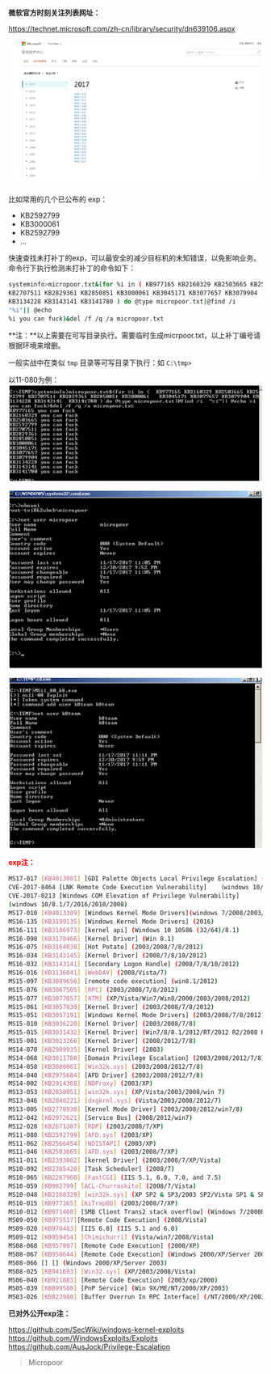 **微软官方时刻关注列表网址：**

https://technet.microsoft.com/zh-cn/library/security/dn639106.aspx

![](media/dff0648ea3163cbe403c144932470520.jpg)

比如常用的几个已公布的 exp：
* KB2592799
* KB3000061
* KB2592799
* ...

快速查找未打补丁的exp，可以最安全的减少目标机的未知错误，以免影响业务。
命令行下执行检测未打补丁的命令如下：

```bash
systeminfo>micropoor.txt&(for %i in ( KB977165 KB2160329 KB2503665 KB2592799 
KB2707511 KB2829361 KB2850851 KB3000061 KB3045171 KB3077657 KB3079904 
KB3134228 KB3143141 KB3141780 ) do @type micropoor.txt|@find /i
"%i"|| @echo 
%i you can fuck)&del /f /q /a micropoor.txt
```

**注：**以上需要在可写目录执行。需要临时生成micrpoor.txt，以上补丁编号请根据环境来增删。

一般实战中在类似 `tmp` 目录等可写目录下执行：如 `C:\tmp>`

以11-080为例：  
![](media/3b63ae0a14a9720140246f049ed8ab41.jpg)

![](media/b0f61077ab0e9fd3adeed9eafc0860c6.jpg)

![](media/bd807d9aabc43114610a6acee7338a78.jpg)

<font color="#FF0000"> **exp注：**</font>

```bash
MS17-017 [KB4013081] [GDI Palette Objects Local Privilege Escalation] (windows 7/8)
CVE-2017-8464 [LNK Remote Code Execution Vulnerability]   （windows 10/8.1/7/2016/2010/2008）
CVE-2017-0213 [Windows COM Elevation of Privilege Vulnerability]
(windows 10/8.1/7/2016/2010/2008)
MS17-010 [KB4013389] [Windows Kernel Mode Drivers](windows 7/2008/2003/XP)
MS16-135 [KB3199135] [Windows Kernel Mode Drivers] (2016)
MS16-111 [KB3186973] [kernel api] (Windows 10 10586 (32/64)/8.1)
MS16-098 [KB3178466] [Kernel Driver] (Win 8.1)
MS16-075 [KB3164038] [Hot Potato] (2003/2008/7/8/2012)
MS16-034 [KB3143145] [Kernel Driver] (2008/7/8/10/2012)
MS16-032 [KB3143141] [Secondary Logon Handle] (2008/7/8/10/2012)
MS16-016 [KB3136041] [WebDAV] (2008/Vista/7)
MS15-097 [KB3089656] [remote code execution] (win8.1/2012)
MS15-076 [KB3067505] [RPC] (2003/2008/7/8/2012)
MS15-077 [KB3077657] [ATM] (XP/Vista/Win7/Win8/2000/2003/2008/2012)
MS15-061 [KB3057839] [Kernel Driver] (2003/2008/7/8/2012)
MS15-051 [KB3057191] [Windows Kernel Mode Drivers] (2003/2008/7/8/2012)
MS15-010 [KB3036220] [Kernel Driver] (2003/2008/7/8)
MS15-015 [KB3031432] [Kernel Driver] (Win7/8/8.1/2012/RT/2012 R2/2008 R2)
MS15-001 [KB3023266] [Kernel Driver] (2008/2012/7/8)
MS14-070 [KB2989935] [Kernel Driver] (2003)
MS14-068 [KB3011780] [Domain Privilege Escalation] (2003/2008/2012/7/8)
MS14-058 [KB3000061] [Win32k.sys] (2003/2008/2012/7/8)
MS14-040 [KB2975684] [AFD Driver] (2003/2008/2012/7/8)
MS14-002 [KB2914368] [NDProxy] (2003/XP)
MS13-053 [KB2850851] [win32k.sys] (XP/Vista/2003/2008/win 7)
MS13-046 [KB2840221] [dxgkrnl.sys] (Vista/2003/2008/2012/7)
MS13-005 [KB2778930] [Kernel Mode Driver] (2003/2008/2012/win7/8)
MS12-042 [KB2972621] [Service Bus] (2008/2012/win7)
MS12-020 [KB2671387] [RDP] (2003/2008/7/XP)
MS11-080 [KB2592799] [AFD.sys] (2003/XP)
MS11-062 [KB2566454] [NDISTAPI] (2003/XP)
MS11-046 [KB2503665] [AFD.sys] (2003/2008/7/XP)
MS11-011 [KB2393802] [kernel Driver] (2003/2008/7/XP/Vista)
MS10-092 [KB2305420] [Task Scheduler] (2008/7)
MS10-065 [KB2267960] [FastCGI] (IIS 5.1, 6.0, 7.0, and 7.5)
MS10-059 [KB982799] [ACL-Churraskito] (2008/7/Vista)
MS10-048 [KB2160329] [win32k.sys] (XP SP2 & SP3/2003 SP2/Vista SP1 & SP2/2008 Gold & SP2 & R2/Win7)
MS10-015 [KB977165] [KiTrap0D] (2003/2008/7/XP)
MS10-012 [KB971468] [SMB Client Trans2 stack overflow] (Windows 7/2008R2)
MS09-050 [KB975517][Remote Code Execution] (2008/Vista)
MS09-020 [KB970483] [IIS 6.0] (IIS 5.1 and 6.0)
MS09-012 [KB959454] [Chimichurri] (Vista/win7/2008/Vista)
MS08-068 [KB957097] [Remote Code Execution] (2000/XP)
MS08-067 [KB958644] [Remote Code Execution] (Windows 2000/XP/Server 2003/Vista/Server 2008)
MS08-066 [] [] (Windows 2000/XP/Server 2003)
MS08-025 [KB941693] [Win32.sys] (XP/2003/2008/Vista)
MS06-040 [KB921883] [Remote Code Execution] (2003/xp/2000)
MS05-039 [KB899588] [PnP Service] (Win 9X/ME/NT/2000/XP/2003)
MS03-026 [KB823980] [Buffer Overrun In RPC Interface] (/NT/2000/XP/2003)
```

**已对外公开exp注：**

https://github.com/SecWiki/windows-kernel-exploits  
https://github.com/WindowsExploits/Exploits  
https://github.com/AusJock/Privilege-Escalation

>   Micropoor
